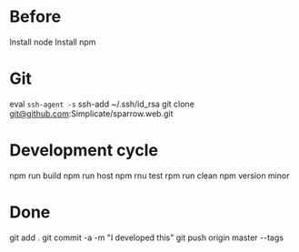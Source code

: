 # Before
Install node
Install npm

# Git
eval `ssh-agent -s`
ssh-add ~/.ssh/id_rsa
git clone git@github.com:Simplicate/sparrow.web.git


# Development cycle
npm run build
npm run host
npm rnu test
rpm run clean
npm version minor

# Done
git add .
git commit -a -m "I developed this"
git push origin master --tags